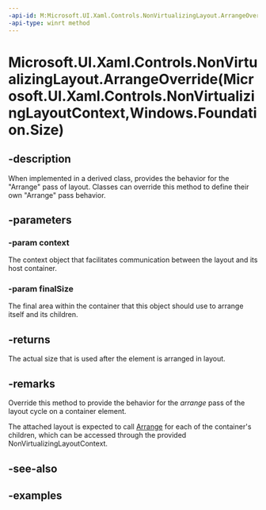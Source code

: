 ```yaml
---
-api-id: M:Microsoft.UI.Xaml.Controls.NonVirtualizingLayout.ArrangeOverride(Microsoft.UI.Xaml.Controls.NonVirtualizingLayoutContext,Windows.Foundation.Size)
-api-type: winrt method
---
```


# Microsoft.UI.Xaml.Controls.NonVirtualizingLayout.ArrangeOverride(Microsoft.UI.Xaml.Controls.NonVirtualizingLayoutContext,Windows.Foundation.Size)

<!--
protected virtual Windows.Foundation.Size ArrangeOverride (Microsoft.UI.Xaml.Controls.NonVirtualizingLayoutContext context, Windows.Foundation.Size finalSize);
-->

## -description

When implemented in a derived class, provides the behavior for the "Arrange" pass of layout. Classes can override this method to define their own "Arrange" pass behavior.

## -parameters

### -param context

The context object that facilitates communication between the layout and its host container.

### -param finalSize

The final area within the container that this object should use to arrange itself and its children.

## -returns

The actual size that is used after the element is arranged in layout.

## -remarks

Override this method to provide the behavior for the _arrange_ pass of the layout cycle on a container element.

The attached layout is expected to call [Arrange](layout_arrange_337607665.md) for each of the container's children, which can be accessed through the provided NonVirtualizingLayoutContext.

## -see-also

## -examples

